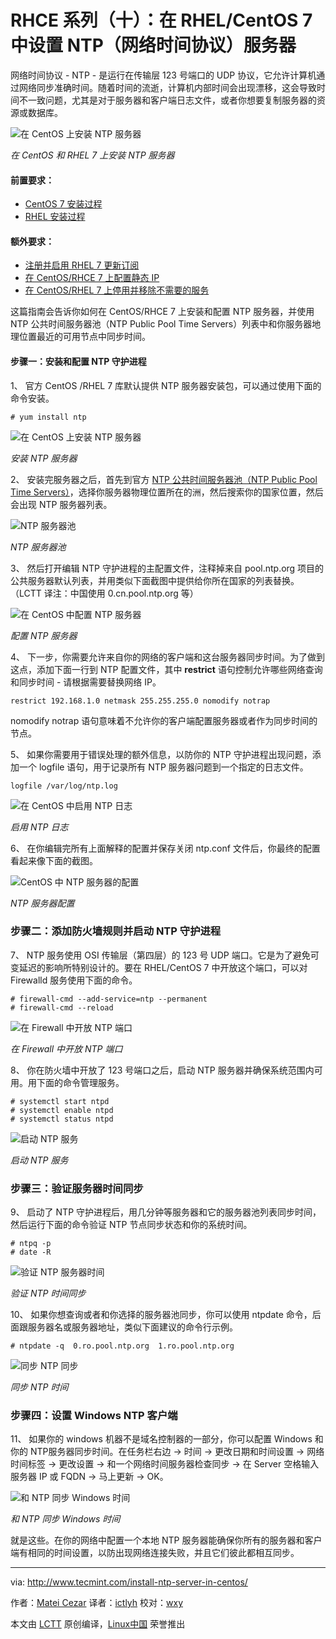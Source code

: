 RHCE 系列（十）：在 RHEL/CentOS 7 中设置 NTP（网络时间协议）服务器
================================================================================

网络时间协议 - NTP - 是运行在传输层 123 号端口的 UDP 协议，它允许计算机通过网络同步准确时间。随着时间的流逝，计算机内部时间会出现漂移，这会导致时间不一致问题，尤其是对于服务器和客户端日志文件，或者你想要复制服务器的资源或数据库。

![在 CentOS 上安装 NTP 服务器](http://www.tecmint.com/wp-content/uploads/2014/09/NTP-Server-Install-in-CentOS.png)

*在 CentOS 和 RHEL 7 上安装 NTP 服务器*

#### 前置要求： ####

- [CentOS 7 安装过程][1]
- [RHEL 安装过程][2]

#### 额外要求： ####

- [注册并启用 RHEL 7 更新订阅][3]
- [在 CentOS/RHCE 7 上配置静态 IP][4]
- [在 CentOS/RHEL 7 上停用并移除不需要的服务][5]

这篇指南会告诉你如何在 CentOS/RHCE 7 上安装和配置 NTP 服务器，并使用 NTP 公共时间服务器池（NTP Public Pool Time Servers）列表中和你服务器地理位置最近的可用节点中同步时间。

#### 步骤一：安装和配置 NTP 守护进程 ####

1、 官方 CentOS /RHEL 7 库默认提供 NTP 服务器安装包，可以通过使用下面的命令安装。

    # yum install ntp

![在 CentOS 上安装 NTP 服务器](http://www.tecmint.com/wp-content/uploads/2014/09/Install-NTP-in-CentOS.png)

*安装 NTP 服务器*

2、 安装完服务器之后，首先到官方  [NTP 公共时间服务器池（NTP Public Pool Time Servers）][6]，选择你服务器物理位置所在的洲，然后搜索你的国家位置，然后会出现 NTP 服务器列表。

![NTP 服务器池](http://www.tecmint.com/wp-content/uploads/2014/09/NTP-Pool-Server.png)

*NTP 服务器池*

3、 然后打开编辑 NTP 守护进程的主配置文件，注释掉来自 pool.ntp.org 项目的公共服务器默认列表，并用类似下面截图中提供给你所在国家的列表替换。（LCTT 译注：中国使用 0.cn.pool.ntp.org 等）

![在 CentOS 中配置 NTP 服务器](http://www.tecmint.com/wp-content/uploads/2014/09/Configure-NTP-Server.png)

*配置 NTP 服务器*

4、 下一步，你需要允许来自你的网络的客户端和这台服务器同步时间。为了做到这点，添加下面一行到 NTP 配置文件，其中 **restrict** 语句控制允许哪些网络查询和同步时间 - 请根据需要替换网络 IP。

    restrict 192.168.1.0 netmask 255.255.255.0 nomodify notrap

nomodify notrap 语句意味着不允许你的客户端配置服务器或者作为同步时间的节点。

5、 如果你需要用于错误处理的额外信息，以防你的 NTP 守护进程出现问题，添加一个 logfile 语句，用于记录所有 NTP 服务器问题到一个指定的日志文件。

    logfile /var/log/ntp.log

![在 CentOS 中启用 NTP 日志](http://www.tecmint.com/wp-content/uploads/2014/09/Enable-NTP-Log.png)

*启用 NTP 日志*

6、 在你编辑完所有上面解释的配置并保存关闭 ntp.conf 文件后，你最终的配置看起来像下面的截图。

![CentOS 中 NTP 服务器的配置](http://www.tecmint.com/wp-content/uploads/2014/09/NTP-Server-Configuration.png)

*NTP 服务器配置*

### 步骤二：添加防火墙规则并启动 NTP 守护进程 ###

7、 NTP 服务使用 OSI 传输层（第四层）的 123 号 UDP 端口。它是为了避免可变延迟的影响所特别设计的。要在 RHEL/CentOS 7 中开放这个端口，可以对 Firewalld 服务使用下面的命令。

	# firewall-cmd --add-service=ntp --permanent
	# firewall-cmd --reload

![在 Firewall 中开放 NTP 端口](http://www.tecmint.com/wp-content/uploads/2014/09/Open-NTP-Port.png)

*在 Firewall 中开放 NTP 端口*

8、 你在防火墙中开放了 123 号端口之后，启动 NTP 服务器并确保系统范围内可用。用下面的命令管理服务。

    # systemctl start ntpd
    # systemctl enable ntpd
    # systemctl status ntpd

![启动 NTP 服务](http://www.tecmint.com/wp-content/uploads/2014/09/Start-NTP-Service.png)

*启动 NTP 服务*

### 步骤三：验证服务器时间同步 ###

9、 启动了 NTP 守护进程后，用几分钟等服务器和它的服务器池列表同步时间，然后运行下面的命令验证 NTP 节点同步状态和你的系统时间。

    # ntpq -p
    # date -R

![验证 NTP 服务器时间](http://www.tecmint.com/wp-content/uploads/2014/09/Verify-NTP-Time-Sync.png)

*验证 NTP 时间同步*

10、 如果你想查询或者和你选择的服务器池同步，你可以使用 ntpdate 命令，后面跟服务器名或服务器地址，类似下面建议的命令行示例。

    # ntpdate -q  0.ro.pool.ntp.org  1.ro.pool.ntp.org

![同步 NTP 同步](http://www.tecmint.com/wp-content/uploads/2014/09/Synchronize-NTP-Time.png)

*同步 NTP 时间*

### 步骤四：设置 Windows NTP 客户端 ###

11、 如果你的 windows 机器不是域名控制器的一部分，你可以配置 Windows 和你的 NTP服务器同步时间。在任务栏右边 -> 时间 -> 更改日期和时间设置 -> 网络时间标签 -> 更改设置 -> 和一个网络时间服务器检查同步 -> 在 Server 空格输入服务器 IP 或 FQDN -> 马上更新 -> OK。

![和 NTP 同步 Windows 时间](http://www.tecmint.com/wp-content/uploads/2014/09/Synchronize-Windows-Time-with-NTP.png)

*和 NTP 同步 Windows 时间*

就是这些。在你的网络中配置一个本地 NTP 服务器能确保你所有的服务器和客户端有相同的时间设置，以防出现网络连接失败，并且它们彼此都相互同步。

--------------------------------------------------------------------------------

via: http://www.tecmint.com/install-ntp-server-in-centos/

作者：[Matei Cezar][a]
译者：[ictlyh](http://motouxiaogui.cn/blog)
校对：[wxy](https://github.com/wxy)

本文由 [LCTT](https://github.com/LCTT/TranslateProject) 原创编译，[Linux中国](https://linux.cn/) 荣誉推出

[a]:http://www.tecmint.com/author/cezarmatei/
[1]:http://www.tecmint.com/centos-7-installation/
[2]:http://www.tecmint.com/redhat-enterprise-linux-7-installation/
[3]:http://www.tecmint.com/enable-redhat-subscription-reposiories-and-updates-for-rhel-7/
[4]:http://www.tecmint.com/configure-network-interface-in-rhel-centos-7-0/
[5]:http://www.tecmint.com/remove-unwanted-services-in-centos-7/
[6]:http://www.pool.ntp.org/en/